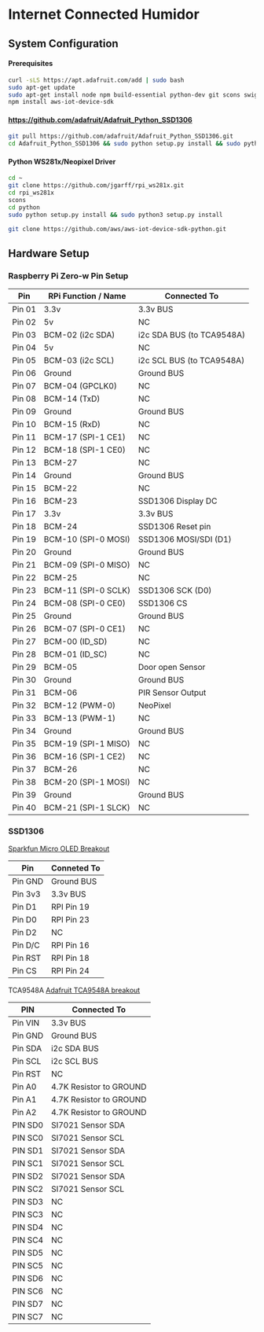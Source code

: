 # Internet Connected Humidor

## System Configuration

#### Prerequisites
```bash
curl -sLS https://apt.adafruit.com/add | sudo bash
sudo apt-get update
sudo apt-get install node npm build-essential python-dev git scons swig
npm install aws-iot-device-sdk
```

#### https://github.com/adafruit/Adafruit_Python_SSD1306
```bash
git pull https://github.com/adafruit/Adafruit_Python_SSD1306.git
cd Adafruit_Python_SSD1306 && sudo python setup.py install && sudo python3 setup.py install
```

#### Python WS281x/Neopixel Driver
```bash
cd ~
git clone https://github.com/jgarff/rpi_ws281x.git
cd rpi_ws281x
scons
cd python
sudo python setup.py install && sudo python3 setup.py install
```

```bash
git clone https://github.com/aws/aws-iot-device-sdk-python.git
```

## Hardware Setup

### Raspberry Pi Zero-w Pin Setup

|	Pin		|	RPi Function / Name		|	Connected To				|
|-----------|---------------------------|-------------------------------|
| Pin 01	|	3.3v 					|	3.3v BUS					|
| Pin 02	|	5v						|	NC							|
| Pin 03	|	BCM-02	(i2c SDA)		|	i2c SDA BUS (to TCA9548A)	|
| Pin 04	|	5v						|	NC							|
| Pin 05	|	BCM-03	(i2c SCL)		|	i2c SCL BUS (to TCA9548A)	|
| Pin 06	|	Ground					|	Ground BUS					|
| Pin 07	|	BCM-04	(GPCLK0)		|	NC							|
| Pin 08	|	BCM-14	(TxD)			|	NC							|
| Pin 09	|	Ground					|	Ground BUS					|
| Pin 10	|	BCM-15	(RxD)			|	NC							|
| Pin 11	|	BCM-17	(SPI-1 CE1)		|	NC							|
| Pin 12	|	BCM-18	(SPI-1 CE0)		|	NC							|
| Pin 13	|	BCM-27					|	NC							|
| Pin 14	|	Ground					|	Ground BUS					|
| Pin 15	|	BCM-22					|	NC							|
| Pin 16	|	BCM-23					|	SSD1306 Display DC			|
| Pin 17	|	3.3v					|	3.3v BUS					|
| Pin 18	|	BCM-24					|	SSD1306 Reset pin			|
| Pin 19	|	BCM-10	(SPI-0 MOSI)	|	SSD1306 MOSI/SDI (D1)		|
| Pin 20	|	Ground					|	Ground BUS					|
| Pin 21	|	BCM-09	(SPI-0 MISO)	|	NC							|
| Pin 22	|	BCM-25					|	NC							|
| Pin 23	|	BCM-11	(SPI-0 SCLK)	|	SSD1306 SCK (D0)			|
| Pin 24	|	BCM-08	(SPI-0 CE0)		|	SSD1306 CS					|
| Pin 25	|	Ground					|	Ground BUS					|
| Pin 26	|	BCM-07	(SPI-0 CE1)		|	NC							|
| Pin 27	|	BCM-00	(ID_SD)			|	NC							|
| Pin 28	|	BCM-01	(ID_SC)			|	NC							|
| Pin 29	|	BCM-05					|	Door open Sensor			|
| Pin 30	|	Ground					|	Ground BUS					|
| Pin 31	|	BCM-06					|	PIR Sensor Output			|
| Pin 32	|	BCM-12	(PWM-0)			|	NeoPixel					|
| Pin 33	|	BCM-13	(PWM-1)			|	NC							|
| Pin 34	|	Ground					|	Ground BUS					|
| Pin 35	|	BCM-19	(SPI-1 MISO)	|	NC							|
| Pin 36	|	BCM-16	(SPI-1 CE2)		|	NC							|
| Pin 37	|	BCM-26					|	NC							|
| Pin 38	|	BCM-20	(SPI-1 MOSI)	|	NC							|
| Pin 39	|	Ground					|	Ground BUS					|
| Pin 40	|	BCM-21	(SPI-1 SLCK)	|	NC							|


### SSD1306
[Sparkfun Micro OLED Breakout](https://www.sparkfun.com/products/13003)

|	Pin		|	Conneted To	|
|-----------|---------------|
| Pin GND	|	Ground BUS	|
| Pin 3v3	|	3.3v BUS	|
| Pin D1	|	RPI Pin 19	|
| Pin D0	|	RPI Pin 23	|
| Pin D2	|	NC			|
| Pin D/C	|	RPI Pin 16	|
| Pin RST	|	RPI Pin 18	|
| Pin CS	|	RPI Pin 24	|

TCA9548A
[Adafruit TCA9548A breakout](https://www.adafruit.com/product/2717)

|	PIN		|	Connected To			|
|-----------|---------------------------|
| Pin VIN	|	3.3v BUS				|
| Pin GND	|	Ground BUS				|
| Pin SDA	|	i2c SDA BUS				|
| Pin SCL	|	i2c SCL BUS				|
| Pin RST	|	NC						|
| Pin A0	|	4.7K Resistor to GROUND	|
| Pin A1	|	4.7K Resistor to GROUND	|
| Pin A2	|	4.7K Resistor to GROUND	|
| PIN SD0	|	SI7021 Sensor SDA		|
| PIN SC0	|	SI7021 Sensor SCL		|
| PIN SD1	|	SI7021 Sensor SDA		|
| PIN SC1	|	SI7021 Sensor SCL		|
| PIN SD2	|	SI7021 Sensor SDA		|
| PIN SC2	|	SI7021 Sensor SCL		|
| PIN SD3	|	NC						|
| PIN SC3	|	NC						|
| PIN SD4	|	NC						|
| PIN SC4	|	NC						|
| PIN SD5	|	NC						|
| PIN SC5	|	NC						|
| PIN SD6	|	NC						|
| PIN SC6	|	NC						|
| PIN SD7	|	NC						|
| PIN SC7	|	NC						|





